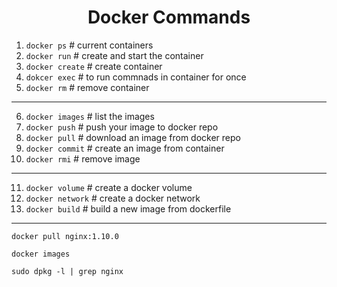 <h1 align="center" > Docker Commands </h1>


1. `docker ps`  # current containers
2. `docker run` # create and start the container
3. `docker create` # create container
4. `dokcer exec` # to run commnads in container for once
5. `docker rm` # remove container 
___
6. `docker images` # list the images
7. `docker push` # push your image to docker repo
8. `docker pull` # download an image from docker repo
9. `docker commit` # create an image from container
10. `docker rmi` # remove image
___
11. `docker volume` # create a docker volume
12. `docker network` # create a docker network
13. `docker build` # build a new image from dockerfile

___
`docker pull nginx:1.10.0`

`docker images`

`sudo dpkg -l | grep nginx`

